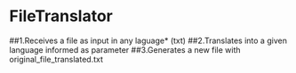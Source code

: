 # FileTranslator

##1.Receives a file as input in any laguage* (txt)
##2.Translates into a given language informed as parameter
##3.Generates a new file with original_file_translated.txt

